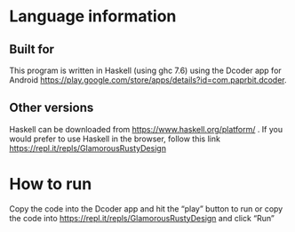 # Language information 
## Built for
This program is written in Haskell (using ghc 7.6) using the Dcoder app for Android https://play.google.com/store/apps/details?id=com.paprbit.dcoder. 
## Other versions
Haskell can be downloaded from https://www.haskell.org/platform/ . If you would prefer to use Haskell in the browser, follow this link https://repl.it/repls/GlamorousRustyDesign 
# How to run 
Copy the code into the Dcoder app and hit the “play” button to run or 
copy the code into https://repl.it/repls/GlamorousRustyDesign and click “Run”
